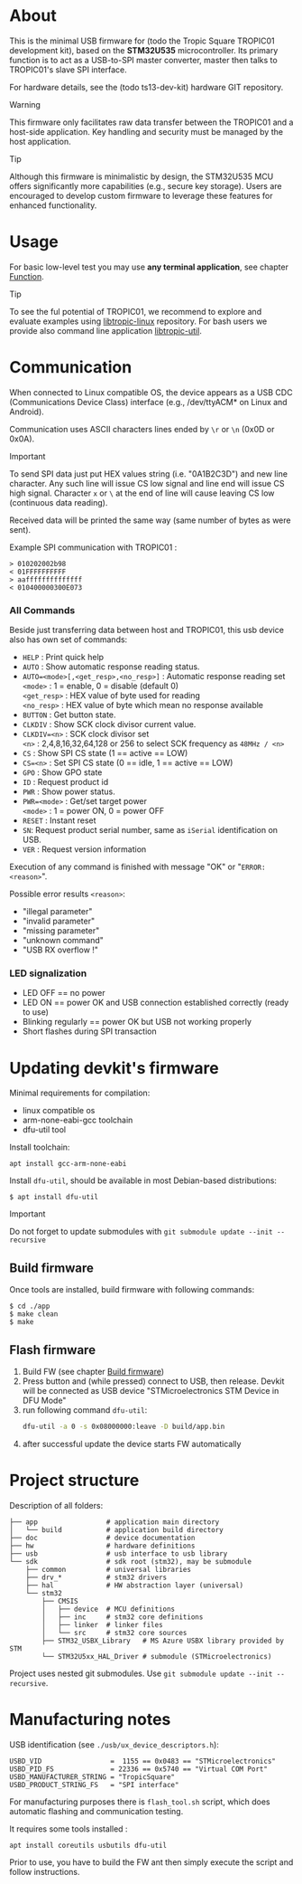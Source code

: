 # About

This is the minimal USB firmware for (todo the Tropic Square TROPIC01 development kit), based on the **STM32U535** microcontroller.
Its primary function is to act as a USB-to-SPI master converter, master then talks to TROPIC01's slave SPI interface.

For hardware details, see the (todo ts13-dev-kit) hardware GIT repository.

> [!WARNING]
> This firmware only facilitates raw data transfer between the TROPIC01 and a host-side application.
> Key handling and security must be managed by the host application.

> [!TIP]
> Although this firmware is minimalistic by design, the STM32U535 MCU offers significantly more capabilities (e.g., secure key storage).
> Users are encouraged to develop custom firmware to leverage these features for enhanced functionality.


# Usage

For basic low-level test you may use **any terminal application**, see  chapter [Function](#Function).

> [!TIP]
> To see the ful potential of TROPIC01, we recommend to explore and evaluate examples using [libtropic-linux](https://github.com/tropicsquare/libtropic-linux/todo) repository.
> For bash users we provide also command line application [libtropic-util](https://github.com/tropicsquare/libtropic-util/todo).


# Communication

When connected to Linux compatible OS, the device appears as a USB CDC (Communications Device Class) interface (e.g., /dev/ttyACM* on Linux and Android).

Communication uses ASCII characters lines ended by `\r` or `\n` (0x0D or 0x0A).

> [!IMPORTANT]
> To send SPI data just put HEX values string (i.e. "0A1B2C3D") and new line character.
> Any such line will issue CS low signal and line end will issue CS high signal.
> Character `x` or `\` at the end of line will cause leaving CS low (continuous data reading).

Received data will be printed the same way (same number of bytes as were sent).

Example SPI communication with TROPIC01 :
```
> 010202002b98
< 01FFFFFFFFFF
> aaffffffffffffff
< 010400000300E073
```

### All Commands

Beside just transferring data between host and TROPIC01, this usb device also has own set of commands:

* `HELP` : Print quick help
* `AUTO` : Show automatic response reading status.
* `AUTO=<mode>[,<get_resp>,<no_resp>]` : Automatic response reading set \
    `<mode>` : 1 = enable, 0 = disable (default 0) \
    `<get_resp>` : HEX value of byte used for reading \
    `<no_resp>` : HEX value of byte which mean no response available
* `BUTTON` : Get button state.
* `CLKDIV` : Show SCK clock divisor current value.
* `CLKDIV=<n>` : SCK clock divisor set \
    `<n>` : 2,4,8,16,32,64,128 or 256 to select SCK frequency as `48MHz / <n>`
* `CS` : Show SPI CS state (1 == active == LOW) 
* `CS=<n>` : Set SPI CS state (0 == idle, 1 == active == LOW) 
* `GPO` : Show GPO state 
* `ID` : Request product id
* `PWR` : Show power status.
* `PWR=<mode>` : Get/set target power \
    `<mode>` : 1 = power ON, 0 = power OFF
* `RESET` : Instant reset
* `SN`: Request product serial number, same as `iSerial` identification on USB.
* `VER` : Request version information

Execution of any command is finished with message "OK" or "`ERROR: <reason>`".

Possible error results `<reason>`:

* "illegal parameter"
* "invalid parameter"
* "missing parameter"
* "unknown command"
* "USB RX overflow !"

### LED signalization

 * LED OFF == no power
 * LED ON == power OK and USB connection established correctly (ready to use)
 * Blinking regularly == power OK but USB not working properly
 * Short flashes during SPI transaction


# Updating devkit's firmware

Minimal requirements for compilation:

 * linux compatible os
 * arm-none-eabi-gcc toolchain
 * dfu-util tool

Install toolchain:
```
apt install gcc-arm-none-eabi 
```

Install `dfu-util`, should be available in most Debian-based distributions:
```
$ apt install dfu-util
```

> [!IMPORTANT]
> Do not forget to update submodules with `git submodule update --init --recursive`

## Build firmware

Once tools are installed, build firmware with following commands:
```
$ cd ./app
$ make clean
$ make
```

## Flash firmware

1) Build FW (see chapter [Build firmware](#build-firmware))
2) Press button and (while pressed) connect to USB, then release.
   Devkit will be connected as USB device "STMicroelectronics STM Device in DFU Mode"
3) run following command `dfu-util`:
   ```bash
   dfu-util -a 0 -s 0x08000000:leave -D build/app.bin
   ```
4) after successful update the device starts FW automatically


# Project structure

Description of all folders:

```
├── app                 # application main directory
│   └── build           # application build directory
├── doc                 # device documentation
├── hw                  # hardware definitions
├── usb                 # usb interface to usb library
└── sdk                 # sdk root (stm32), may be submodule
    ├── common          # universal libraries
    ├── drv_*           # stm32 drivers
    ├── hal             # HW abstraction layer (universal)
    └── stm32
        ├── CMSIS
        │   ├── device  # MCU definitions 
        │   ├── inc     # stm32 core definitions
        │   ├── linker  # linker files
        │   └── src     # stm32 core sources
        ├── STM32_USBX_Library   # MS Azure USBX library provided by STM
        └── STM32U5xx_HAL_Driver # submodule (STMicroelectronics)
```

Project uses nested git submodules. Use `git submodule update --init --recursive`.


# Manufacturing notes

USB identification (see `./usb/ux_device_descriptors.h`):
```
USBD_VID                 =  1155 == 0x0483 == "STMicroelectronics"
USBD_PID_FS              = 22336 == 0x5740 == "Virtual COM Port"
USBD_MANUFACTURER_STRING = "TropicSquare"
USBD_PRODUCT_STRING_FS   = "SPI interface"
```

For manufacturing purposes there is `flash_tool.sh` script, which does 
automatic flashing and communication testing.

It requires some tools installed : 
```
apt install coreutils usbutils dfu-util
```

Prior to use, you have to build the FW ant then simply execute the script and follow instructions.
